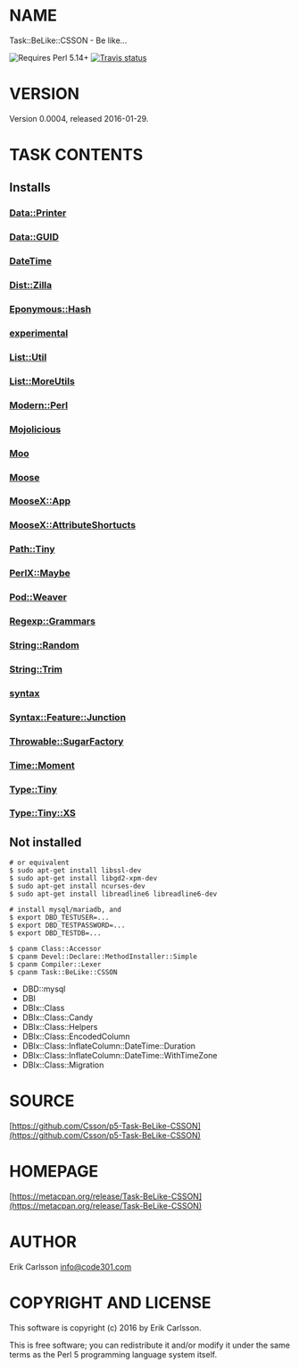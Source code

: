 # NAME

Task::BeLike::CSSON - Be like...

![Requires Perl 5.14+](https://img.shields.io/badge/perl-5.14+-brightgreen.svg) [![Travis status](https://api.travis-ci.org/Csson/p5-Task-BeLike-CSSON.svg?branch=master)](https://travis-ci.org/Csson/p5-Task-BeLike-CSSON)

# VERSION

Version 0.0004, released 2016-01-29.

# TASK CONTENTS

## Installs

### [Data::Printer](https://metacpan.org/pod/Data::Printer)

### [Data::GUID](https://metacpan.org/pod/Data::GUID)

### [DateTime](https://metacpan.org/pod/DateTime)

### [Dist::Zilla](https://metacpan.org/pod/Dist::Zilla)

### [Eponymous::Hash](https://metacpan.org/pod/Eponymous::Hash)

### [experimental](https://metacpan.org/pod/experimental)

### [List::Util](https://metacpan.org/pod/List::Util)

### [List::MoreUtils](https://metacpan.org/pod/List::MoreUtils)

### [Modern::Perl](https://metacpan.org/pod/Modern::Perl)

### [Mojolicious](https://metacpan.org/pod/Mojolicious)

### [Moo](https://metacpan.org/pod/Moo)

### [Moose](https://metacpan.org/pod/Moose)

### [MooseX::App](https://metacpan.org/pod/MooseX::App)

### [MooseX::AttributeShortucts](https://metacpan.org/pod/MooseX::AttributeShortucts)

### [Path::Tiny](https://metacpan.org/pod/Path::Tiny)

### [PerlX::Maybe](https://metacpan.org/pod/PerlX::Maybe)

### [Pod::Weaver](https://metacpan.org/pod/Pod::Weaver)

### [Regexp::Grammars](https://metacpan.org/pod/Regexp::Grammars)

### [String::Random](https://metacpan.org/pod/String::Random)

### [String::Trim](https://metacpan.org/pod/String::Trim)

### [syntax](https://metacpan.org/pod/syntax)

### [Syntax::Feature::Junction](https://metacpan.org/pod/Syntax::Feature::Junction)

### [Throwable::SugarFactory](https://metacpan.org/pod/Throwable::SugarFactory)

### [Time::Moment](https://metacpan.org/pod/Time::Moment)

### [Type::Tiny](https://metacpan.org/pod/Type::Tiny)

### [Type::Tiny::XS](https://metacpan.org/pod/Type::Tiny::XS)

## Not installed

    # or equivalent
    $ sudo apt-get install libssl-dev
    $ sudo apt-get install libgd2-xpm-dev
    $ sudo apt-get install ncurses-dev
    $ sudo apt-get install libreadline6 libreadline6-dev

    # install mysql/mariadb, and
    $ export DBD_TESTUSER=...
    $ export DBD_TESTPASSWORD=...
    $ export DBD_TESTDB=...

    $ cpanm Class::Accessor
    $ cpanm Devel::Declare::MethodInstaller::Simple
    $ cpanm Compiler::Lexer
    $ cpanm Task::BeLike::CSSON

- DBD::mysql
- DBI
- DBIx::Class
- DBIx::Class::Candy
- DBIx::Class::Helpers
- DBIx::Class::EncodedColumn
- DBIx::Class::InflateColumn::DateTime::Duration
- DBIx::Class::InflateColumn::DateTime::WithTimeZone
- DBIx::Class::Migration

# SOURCE

[https://github.com/Csson/p5-Task-BeLike-CSSON](https://github.com/Csson/p5-Task-BeLike-CSSON)

# HOMEPAGE

[https://metacpan.org/release/Task-BeLike-CSSON](https://metacpan.org/release/Task-BeLike-CSSON)

# AUTHOR

Erik Carlsson <info@code301.com>

# COPYRIGHT AND LICENSE

This software is copyright (c) 2016 by Erik Carlsson.

This is free software; you can redistribute it and/or modify it under
the same terms as the Perl 5 programming language system itself.
